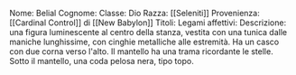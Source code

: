 
Nome: Belial
Cognome: 
Classe: Dio
Razza: [[Seleniti]]
Provenienza: [[Cardinal Control]] di [[New Babylon]]
Titoli: 
Legami affettivi: 
Descrizione: una figura luminescente al centro della stanza, vestita con una tunica dalle maniche lunghissime, con cinghie metalliche alle estremità. Ha un casco con due corna verso l'alto. Il mantello ha una trama ricordante le stelle. Sotto il mantello, una coda pelosa nera, tipo topo. 
